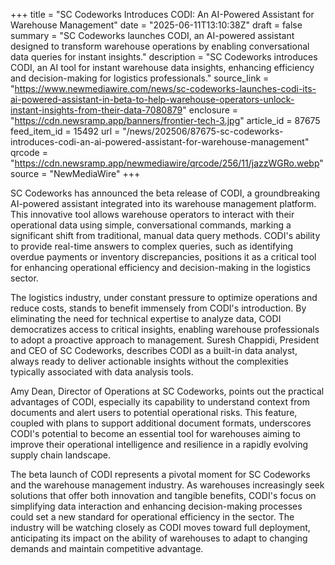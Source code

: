 +++
title = "SC Codeworks Introduces CODI: An AI-Powered Assistant for Warehouse Management"
date = "2025-06-11T13:10:38Z"
draft = false
summary = "SC Codeworks launches CODI, an AI-powered assistant designed to transform warehouse operations by enabling conversational data queries for instant insights."
description = "SC Codeworks introduces CODI, an AI tool for instant warehouse data insights, enhancing efficiency and decision-making for logistics professionals."
source_link = "https://www.newmediawire.com/news/sc-codeworks-launches-codi-its-ai-powered-assistant-in-beta-to-help-warehouse-operators-unlock-instant-insights-from-their-data-7080879"
enclosure = "https://cdn.newsramp.app/banners/frontier-tech-3.jpg"
article_id = 87675
feed_item_id = 15492
url = "/news/202506/87675-sc-codeworks-introduces-codi-an-ai-powered-assistant-for-warehouse-management"
qrcode = "https://cdn.newsramp.app/newmediawire/qrcode/256/11/jazzWGRo.webp"
source = "NewMediaWire"
+++

<p>SC Codeworks has announced the beta release of CODI, a groundbreaking AI-powered assistant integrated into its warehouse management platform. This innovative tool allows warehouse operators to interact with their operational data using simple, conversational commands, marking a significant shift from traditional, manual data query methods. CODI's ability to provide real-time answers to complex queries, such as identifying overdue payments or inventory discrepancies, positions it as a critical tool for enhancing operational efficiency and decision-making in the logistics sector.</p><p>The logistics industry, under constant pressure to optimize operations and reduce costs, stands to benefit immensely from CODI's introduction. By eliminating the need for technical expertise to analyze data, CODI democratizes access to critical insights, enabling warehouse professionals to adopt a proactive approach to management. Suresh Chappidi, President and CEO of SC Codeworks, describes CODI as a built-in data analyst, always ready to deliver actionable insights without the complexities typically associated with data analysis tools.</p><p>Amy Dean, Director of Operations at SC Codeworks, points out the practical advantages of CODI, especially its capability to understand context from documents and alert users to potential operational risks. This feature, coupled with plans to support additional document formats, underscores CODI's potential to become an essential tool for warehouses aiming to improve their operational intelligence and resilience in a rapidly evolving supply chain landscape.</p><p>The beta launch of CODI represents a pivotal moment for SC Codeworks and the warehouse management industry. As warehouses increasingly seek solutions that offer both innovation and tangible benefits, CODI's focus on simplifying data interaction and enhancing decision-making processes could set a new standard for operational efficiency in the sector. The industry will be watching closely as CODI moves toward full deployment, anticipating its impact on the ability of warehouses to adapt to changing demands and maintain competitive advantage.</p>